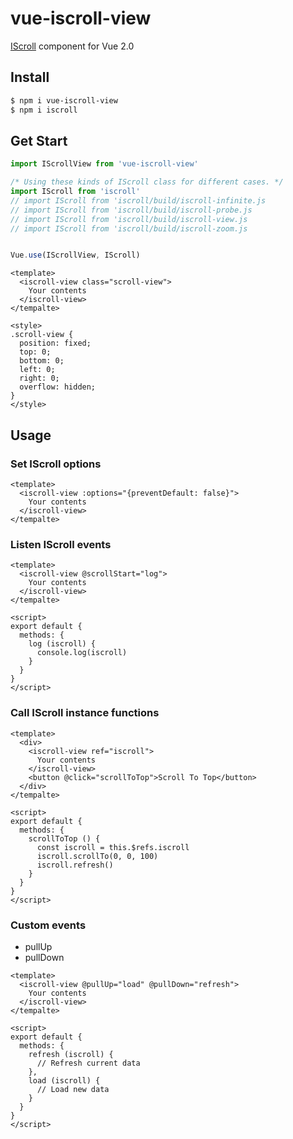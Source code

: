 # vue-iscroll-view

[IScroll](https://github.com/cubiq/iscroll) component for Vue 2.0

## Install

```bash
$ npm i vue-iscroll-view
$ npm i iscroll
```

## Get Start

```javascript
import IScrollView from 'vue-iscroll-view'

/* Using these kinds of IScroll class for different cases. */
import IScroll from 'iscroll'
// import IScroll from 'iscroll/build/iscroll-infinite.js
// import IScroll from 'iscroll/build/iscroll-probe.js
// import IScroll from 'iscroll/build/iscroll-view.js
// import IScroll from 'iscroll/build/iscroll-zoom.js


Vue.use(IScrollView, IScroll)
```

```vue
<template>
  <iscroll-view class="scroll-view">
    Your contents
  </iscroll-view>
</tempalte>

<style>
.scroll-view {
  position: fixed;
  top: 0;
  bottom: 0;
  left: 0;
  right: 0;
  overflow: hidden;
}
</style>
```

## Usage

### Set IScroll options

```vue
<template>
  <iscroll-view :options="{preventDefault: false}">
    Your contents
  </iscroll-view>
</tempalte>
```

### Listen IScroll events

```vue
<template>
  <iscroll-view @scrollStart="log">
    Your contents
  </iscroll-view>
</tempalte>

<script>
export default {
  methods: {
    log (iscroll) {
      console.log(iscroll)
    }
  }
}
</script>
```

### Call IScroll instance functions

```vue
<template>
  <div>
    <iscroll-view ref="iscroll">
      Your contents
    </iscroll-view>
    <button @click="scrollToTop">Scroll To Top</button>
  </div>
</tempalte>

<script>
export default {
  methods: {
    scrollToTop () {
      const iscroll = this.$refs.iscroll
      iscroll.scrollTo(0, 0, 100)
      iscroll.refresh()
    }
  }
}
</script>
```

### Custom events

- pullUp
- pullDown

```vue
<template>
  <iscroll-view @pullUp="load" @pullDown="refresh">
    Your contents
  </iscroll-view>
</tempalte>

<script>
export default {
  methods: {
    refresh (iscroll) {
      // Refresh current data
    },
    load (iscroll) {
      // Load new data
    }
  }
}
</script>
```
